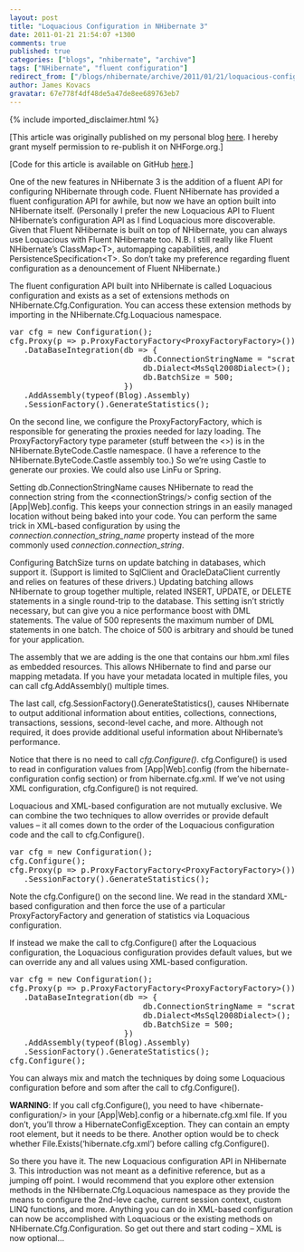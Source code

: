 ```yaml
---
layout: post
title: "Loquacious Configuration in NHibernate 3"
date: 2011-01-21 21:54:07 +1300
comments: true
published: true
categories: ["blogs", "nhibernate", "archive"]
tags: ["NHibernate", "fluent configuration"]
redirect_from: ["/blogs/nhibernate/archive/2011/01/21/loquacious-configuration-in-nhibernate-3.aspx"]
author: James Kovacs
gravatar: 67e778f4df48de5a47de8ee689763eb7
---
```

{% include imported_disclaimer.html %}
<p>[This article was originally published on my personal blog <a href="http://jameskovacs.com/2011/01/21/loquacious-configuration-in-nhibernate-3/">here</a>. I hereby grant myself permission to re-publish it on NHForge.org.]</p>  <p>[Code for this article is available on GitHub <a href="https://github.com/JamesKovacs/NH3Features/tree/01-Loquacious">here</a>.]</p>  <p>One of the new features in NHibernate 3 is the addition of a fluent API for configuring NHibernate through code. Fluent NHibernate has provided a fluent configuration API for awhile, but now we have an option built into NHibernate itself. (Personally I prefer the new Loquacious API to Fluent NHibernate’s configuration API as I find Loquacious more discoverable. Given that Fluent NHibernate is built on top of NHibernate, you can always use Loquacious with Fluent NHibernate too. N.B. I still really like Fluent NHibernate’s ClassMap&lt;T&gt;, automapping capabilities, and PersistenceSpecification&lt;T&gt;. So don’t take my preference regarding fluent configuration as a denouncement of Fluent NHibernate.)</p>  <p>The fluent configuration API built into NHibernate is called Loquacious configuration and exists as a set of extensions methods on NHibernate.Cfg.Configuration. You can access these extension methods by importing in the NHibernate.Cfg.Loquacious namespace.</p>  <pre class="brush: csharp;">var cfg = new Configuration();
cfg.Proxy(p =&gt; p.ProxyFactoryFactory&lt;ProxyFactoryFactory&gt;())
   .DataBaseIntegration(db =&gt; {
                            db.ConnectionStringName = &quot;scratch&quot;;
                            db.Dialect&lt;MsSql2008Dialect&gt;();
                            db.BatchSize = 500;
                        })
   .AddAssembly(typeof(Blog).Assembly)
   .SessionFactory().GenerateStatistics();</pre>

<p>On the second line, we configure the ProxyFactoryFactory, which is responsible for generating the proxies needed for lazy loading. The ProxyFactoryFactory type parameter (stuff between the &lt;&gt;) is in the NHibernate.ByteCode.Castle namespace. (I have a reference to the NHibernate.ByteCode.Castle assembly too.) So we’re using Castle to generate our proxies. We could also use LinFu or Spring.</p>

<p>Setting db.ConnectionStringName causes NHibernate to read the connection string from the &lt;connectionStrings/&gt; config section of the [App|Web].config. This keeps your connection strings in an easily managed location without being baked into your code. You can perform the same trick in XML-based configuration by using the <em>connection.connection_string_name</em> property instead of the more commonly used <em>connection.connection_string</em>.</p>

<p>Configuring BatchSize turns on update batching in databases, which support it. (Support is limited to SqlClient and OracleDataClient currently and relies on features of these drivers.) Updating batching allows NHibernate to group together multiple, related INSERT, UPDATE, or DELETE statements in a single round-trip to the database. This setting isn’t strictly necessary, but can give you a nice performance boost with DML statements. The value of 500 represents the maximum number of DML statements in one batch. The choice of 500 is arbitrary and should be tuned for your application.</p>

<p>The assembly that we are adding is the one that contains our hbm.xml files as embedded resources. This allows NHibernate to find and parse our mapping metadata. If you have your metadata located in multiple files, you can call cfg.AddAssembly() multiple times.</p>

<p>The last call, cfg.SessionFactory().GenerateStatistics(), causes NHibernate to output additional information about entities, collections, connections, transactions, sessions, second-level cache, and more. Although not required, it does provide additional useful information about NHibernate’s performance.</p>

<p>Notice that there is no need to call <em>cfg.Configure()</em>. cfg.Configure() is used to read in configuration values from [App|Web].config (from the hibernate-configuration config section) or from hibernate.cfg.xml. If we’ve not using XML configuration, cfg.Configure() is not required.</p>

<p>Loquacious and XML-based configuration are not mutually exclusive. We can combine the two techniques to allow overrides or provide default values – it all comes down to the order of the Loquacious configuration code and the call to cfg.Configure().</p>

<pre class="brush: csharp; highlight: [2];">var cfg = new Configuration();
cfg.Configure();
cfg.Proxy(p =&gt; p.ProxyFactoryFactory&lt;ProxyFactoryFactory&gt;())
   .SessionFactory().GenerateStatistics();</pre>

<p>Note the cfg.Configure() on the second line. We read in the standard XML-based configuration and then force the use of a particular ProxyFactoryFactory and generation of statistics via Loquacious configuration.</p>

<p>If instead we make the call to cfg.Configure() after the Loquacious configuration, the Loquacious configuration provides default values, but we can override any and all values using XML-based configuration.</p>

<pre class="brush: csharp; highlight: [10];">var cfg = new Configuration();
cfg.Proxy(p =&gt; p.ProxyFactoryFactory&lt;ProxyFactoryFactory&gt;())
   .DataBaseIntegration(db =&gt; {
                            db.ConnectionStringName = &quot;scratch&quot;;
                            db.Dialect&lt;MsSql2008Dialect&gt;();
                            db.BatchSize = 500;
                        })
   .AddAssembly(typeof(Blog).Assembly)
   .SessionFactory().GenerateStatistics();
cfg.Configure();</pre>

<p>You can always mix and match the techniques by doing some Loquacious configuration before and som after the call to cfg.Configure().</p>

<p><strong>WARNING</strong>: If you call cfg.Configure(), you need to have &lt;hibernate-configuration/&gt; in your [App|Web].config or a hibernate.cfg.xml file. If you don’t, you’ll throw a HibernateConfigException. They can contain an empty root element, but it needs to be there. Another option would be to check whether File.Exists(‘hibernate.cfg.xml’) before calling cfg.Configure().</p>

<p>So there you have it. The new Loquacious configuration API in NHibernate 3. This introduction was not meant as a definitive reference, but as a jumping off point. I would recommend that you explore other extension methods in the NHibernate.Cfg.Loquacious namespace as they provide the means to configure the 2nd-leve cache, current session context, custom LINQ functions, and more. Anything you can do in XML-based configuration can now be accomplished with Loquacious or the existing methods on NHibernate.Cfg.Configuration. So get out there and start coding – XML is now optional…</p>
